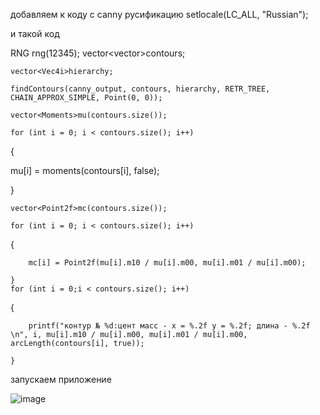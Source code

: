 добавляем к коду с canny русификацию setlocale(LC_ALL, "Russian");

и такой код 

RNG rng(12345);
	vector<vector<Point>>contours;
  
	vector<Vec4i>hierarchy;
  
	findContours(canny_output, contours, hierarchy, RETR_TREE, CHAIN_APPROX_SIMPLE, Point(0, 0));
  
	vector<Moments>mu(contours.size());
  
	for (int i = 0; i < contours.size(); i++)
                                      
{
                                      
mu[i] = moments(contours[i], false);
                                      
}
                                      
	vector<Point2f>mc(contours.size());
  
	for (int i = 0; i < contours.size(); i++)
                                      
  {
                                      
		mc[i] = Point2f(mu[i].m10 / mu[i].m00, mu[i].m01 / mu[i].m00);
                                      
	}
	for (int i = 0;i < contours.size(); i++)
  
  {
  
		printf("контур № %d:цент масс - x = %.2f y = %.2f; длина - %.2f \n", i, mu[i].m10 / mu[i].m00, mu[i].m01 / mu[i].m00, arcLength(contours[i], true));
  
	}
  
  запускаем приложение
  
  ![image](https://user-images.githubusercontent.com/90038602/133050889-50348ea0-62b5-40d9-9838-ab94e3664f89.png)

  
